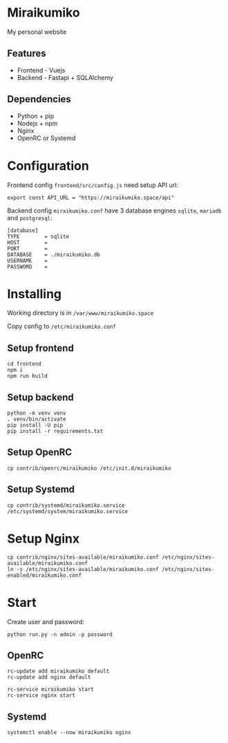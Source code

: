 # Miraikumiko

My personal website

## Features

* Frontend - Vuejs
* Backend - Fastapi + SQLAlchemy

## Dependencies

* Python + pip
* Nodejs + npm
* Nginx
* OpenRC or Systemd

# Configuration

Frontend config `frontend/src/config.js` need setup API url:

```
export const API_URL = "https://miraikumiko.space/api"
```

Backend config `miraikumiko.conf` have 3 database engines `sqlite`, `mariadb` and `postgresql`:

```
[database]
TYPE        = sqlite
HOST        =
PORT        =
DATABASE    = ./miraikumiko.db
USERNAME    =
PASSWORD    =
```

# Installing

Working directory is in `/var/www/miraikumiko.space`

Copy config to `/etc/miraikumiko.conf`

## Setup frontend

```
cd frontend
npm i
npm run build
```

## Setup backend

```
python -m venv venv
. venv/bin/activate
pip install -U pip
pip install -r requirements.txt
```

## Setup OpenRC

`cp contrib/openrc/miraikumiko /etc/init.d/miraikumiko`

## Setup Systemd

`cp contrib/systemd/miraikumiko.service /etc/systemd/system/miraikumiko.service`

# Setup Nginx

```
cp contrib/nginx/sites-available/miraikumiko.conf /etc/nginx/sites-available/miraikumiko.conf
ln -s /etc/nginx/sites-available/miraikumiko.conf /etc/nginx/sites-enabled/miraikumiko.conf
```

# Start

Create user and password:

`python run.py -n admin -p password`

## OpenRC

```
rc-update add miraikumiko default
rc-update add nginx default

rc-service miraikumiko start
rc-service nginx start
```

## Systemd

`systemctl enable --now miraikumiko nginx`
